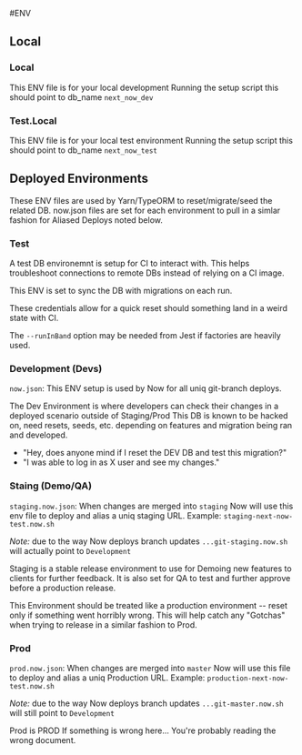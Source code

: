 #ENV
## Local
### Local
This ENV file is for your local development
Running the setup script this should point to db_name `next_now_dev`
### Test.Local
This ENV file is for your local test environment
Running the setup script this should point to db_name `next_now_test`

## Deployed Environments
These ENV files are used by Yarn/TypeORM to reset/migrate/seed the related DB.
now.json files are set for each environment to pull in a simlar fashion for Aliased Deploys noted below.

### Test
A test DB environemnt is setup for CI to interact with.
This helps troubleshoot connections to remote DBs instead of relying on a CI image.

This ENV is set to sync the DB with migrations on each run.

These credentials allow for a quick reset should something land in a weird state with CI.

The `--runInBand` option may be needed from Jest if factories are heavily used.


### Development (Devs)
`now.json`: This ENV setup is used by Now for all uniq git-branch deploys.

The Dev Environment is where developers can check their changes in a deployed scenario outside of Staging/Prod
This DB is known to be hacked on, need resets, seeds, etc. depending on features and migration being ran and developed.
- "Hey, does anyone mind if I reset the DEV DB and test this migration?"
- "I was able to log in as X user and see my changes."

### Staing (Demo/QA)
`staging.now.json`: When changes are merged into `staging` Now will use this env file to deploy and alias a uniq staging URL.
Example: `staging-next-now-test.now.sh`

_Note:_ due to the way Now deploys branch updates `...git-staging.now.sh` will actually point to `Development`

Staging is a stable release environment to use for Demoing new features to clients for further feedback.
It is also set for QA to test and further approve before a production release.

This Environment should be treated like a production environment -- reset only if something went horribly wrong.
This will help catch any "Gotchas" when trying to release in a similar fashion to Prod.


### Prod
`prod.now.json`: When changes are merged into `master` Now will use this file to deploy and alias a uniq Production URL.
Example: `production-next-now-test.now.sh`

_Note:_ due to the way Now deploys branch updates `...git-master.now.sh` will still point to `Development`

Prod is PROD
If something is wrong here... You're probably reading the wrong document.